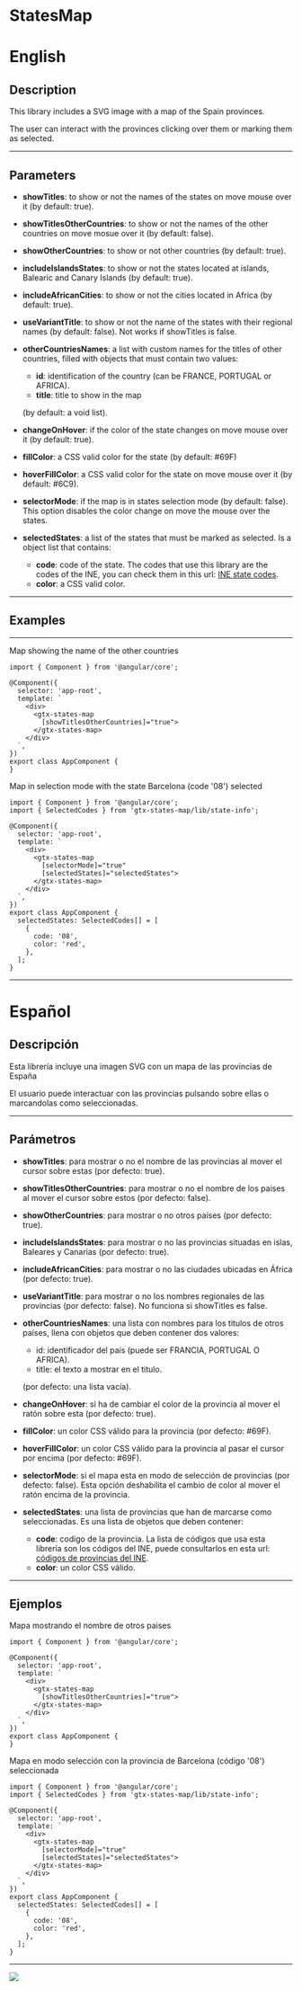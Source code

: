 # StatesMap

# English

## Description

This library includes a SVG image with a map of the Spain provinces.

The user can interact with the provinces clicking over them or marking them as selected.

---

## Parameters

* **showTitles**: to show or not the names of the states on move mouse over it (by default: true).
* **showTitlesOtherCountries**: to show or not the names of the other countries on move mosue over it (by default: false).
* **showOtherCountries**: to show or not other countries (by default: true).
* **includeIslandsStates**: to show or not the states located at islands, Balearic and Canary Islands (by default: true).
* **includeAfricanCities**: to show or not the cities located in Africa (by default: true).
* **useVariantTitle**: to show or not the name of the states with their regional names (by default: false). Not works if showTitles is false.
* **otherCountriesNames**: a list with custom names for the titles of other countries, filled with objects that must contain two values:
  + **id**: identification of the country (can be FRANCE, PORTUGAL or AFRICA).
  + **title**: title to show in the map

  (by default: a void list).
* **changeOnHover**: if the color of the state changes on move mouse over it (by default: true).
* **fillColor**: a CSS valid color for the state (by default: #69F)
* **hoverFillColor**: a CSS valid color for the state on move mouse over it (by default: #6C9).
* **selectorMode**: if the map is in states selection mode (by default: false). This option disables the color change on move the mouse over the states.
* **selectedStates**: a list of the states that must be marked as selected. Is a object list that contains:
  + **code**: code of the state. The codes that use this library are the codes of the INE, you can check them in this url: [INE state codes](https://www.ine.es/daco/daco42/codmun/cod_provincia.htm).
  + **color**: a CSS valid color.

---

## Examples

---

Map showing the name of the other countries

```
import { Component } from '@angular/core';

@Component({
  selector: 'app-root',
  template: `
    <div>
      <gtx-states-map
        [showTitlesOtherCountries]="true">
      </gtx-states-map>
    </div>
  `,
})
export class AppComponent {
}
```

Map in selection mode with the state Barcelona (code '08') selected

````
import { Component } from '@angular/core';
import { SelectedCodes } from 'gtx-states-map/lib/state-info';

@Component({
  selector: 'app-root',
  template: `
    <div>
      <gtx-states-map
        [selectorMode]="true"
        [selectedStates]="selectedStates">
      </gtx-states-map>
    </div>
  `,
})
export class AppComponent {
  selectedStates: SelectedCodes[] = [
    {
      code: '08',
      color: 'red',
    },
  ];
}
````

---

# Español

## Descripción

Esta librería incluye una imagen SVG con un mapa de las provincias de España

El usuario puede interactuar con las provincias pulsando sobre ellas o marcandolas como seleccionadas.

---

## Parámetros

* **showTitles**: para mostrar o no el nombre de las provincias al mover el cursor sobre estas (por defecto: true).
* **showTitlesOtherCountries**: para mostrar o no el nombre de los paises al mover el cursor sobre estos (por defecto: false).
* **showOtherCountries**: para mostrar o no otros países (por defecto: true).
* **includeIslandsStates**: para mostrar o no las provincias situadas en islas, Baleares y Canarias (por defecto: true).
* **includeAfricanCities**: para mostrar o no las ciudades ubicadas en África (por defecto: true).
* **useVariantTitle**: para mostrar o no los nombres regionales de las provincias (por defecto: false). No funciona si showTitles es false.
* **otherCountriesNames**: una lista con nombres para los titulos de otros países, llena con objetos que deben contener dos valores:
  + id: identificador del país (puede ser FRANCIA, PORTUGAL O AFRICA).
  + title: el texto a mostrar en el titulo.

  (por defecto: una lista vacía).
* **changeOnHover**: si ha de cambiar el color de la provincia al mover el ratón sobre esta (por defecto: true).
* **fillColor**: un color CSS válido para la provincia (por defecto: #69F).
* **hoverFillColor**: un color CSS válido para la provincia al pasar el cursor por encima (por defecto: #69F).
* **selectorMode**: si el mapa esta en modo de selección de provincias (por defecto: false). Esta opción deshabilita el cambio de color al mover el ratón encima de la provincia.
* **selectedStates**: una lista de provincias que han de marcarse como seleccionadas. Es una lista de objetos que deben contener:
  + **code**: codigo de la provincia. La lista de códigos que usa esta librería son los códigos del INE, puede consultarlos en esta url: [códigos de provincias del INE](https://www.ine.es/daco/daco42/codmun/cod_provincia.htm).
  + **color**: un color CSS válido.

---

## Ejemplos

Mapa mostrando el nombre de otros paises

```
import { Component } from '@angular/core';

@Component({
  selector: 'app-root',
  template: `
    <div>
      <gtx-states-map
        [showTitlesOtherCountries]="true">
      </gtx-states-map>
    </div>
  `,
})
export class AppComponent {
}
```

Mapa en modo selección con la provincia de Barcelona (código '08') seleccionada

````
import { Component } from '@angular/core';
import { SelectedCodes } from 'gtx-states-map/lib/state-info';

@Component({
  selector: 'app-root',
  template: `
    <div>
      <gtx-states-map
        [selectorMode]="true"
        [selectedStates]="selectedStates">
      </gtx-states-map>
    </div>
  `,
})
export class AppComponent {
  selectedStates: SelectedCodes[] = [
    {
      code: '08',
      color: 'red',
    },
  ];
}
````

---

![](map-image.png)
